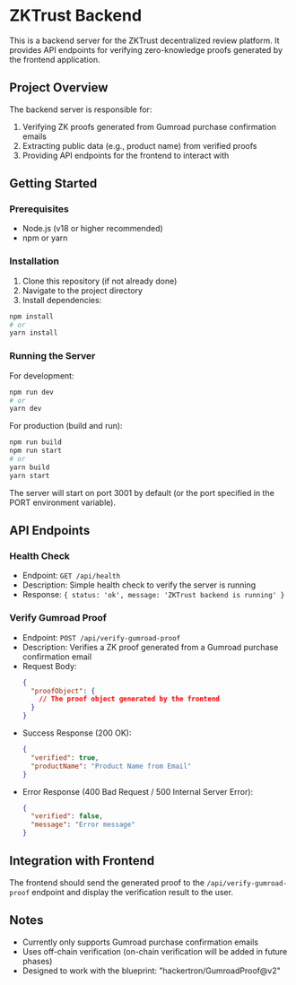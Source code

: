 # ZKTrust Backend

This is a backend server for the ZKTrust decentralized review platform. It provides API endpoints for verifying zero-knowledge proofs generated by the frontend application.

## Project Overview

The backend server is responsible for:
1. Verifying ZK proofs generated from Gumroad purchase confirmation emails
2. Extracting public data (e.g., product name) from verified proofs
3. Providing API endpoints for the frontend to interact with

## Getting Started

### Prerequisites

- Node.js (v18 or higher recommended)
- npm or yarn

### Installation

1. Clone this repository (if not already done)
2. Navigate to the project directory
3. Install dependencies:

```bash
npm install
# or
yarn install
```

### Running the Server

For development:
```bash
npm run dev
# or
yarn dev
```

For production (build and run):
```bash
npm run build
npm run start
# or
yarn build
yarn start
```

The server will start on port 3001 by default (or the port specified in the PORT environment variable).

## API Endpoints

### Health Check
- Endpoint: `GET /api/health`
- Description: Simple health check to verify the server is running
- Response: `{ status: 'ok', message: 'ZKTrust backend is running' }`

### Verify Gumroad Proof
- Endpoint: `POST /api/verify-gumroad-proof`
- Description: Verifies a ZK proof generated from a Gumroad purchase confirmation email
- Request Body:
  ```json
  {
    "proofObject": {
      // The proof object generated by the frontend
    }
  }
  ```
- Success Response (200 OK):
  ```json
  {
    "verified": true,
    "productName": "Product Name from Email"
  }
  ```
- Error Response (400 Bad Request / 500 Internal Server Error):
  ```json
  {
    "verified": false,
    "message": "Error message"
  }
  ```

## Integration with Frontend

The frontend should send the generated proof to the `/api/verify-gumroad-proof` endpoint and display the verification result to the user.

## Notes

- Currently only supports Gumroad purchase confirmation emails
- Uses off-chain verification (on-chain verification will be added in future phases)
- Designed to work with the blueprint: "hackertron/GumroadProof@v2"
